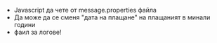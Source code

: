 - Javascript да чете от message.properties файла
- Да може да се сменя "дата на плащане" на плащаният в минали години
- фаил за логове!